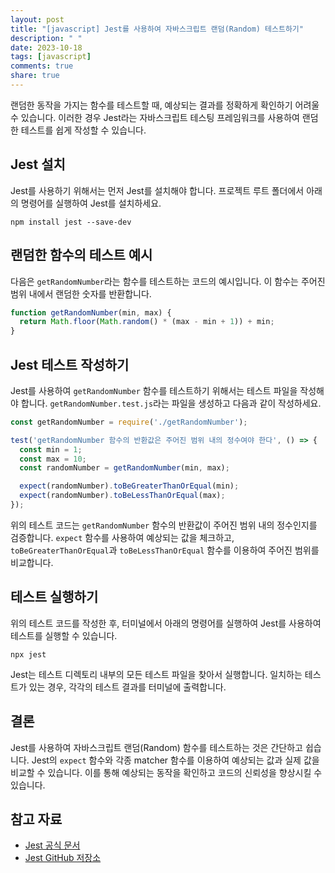 ```yaml
---
layout: post
title: "[javascript] Jest를 사용하여 자바스크립트 랜덤(Random) 테스트하기"
description: " "
date: 2023-10-18
tags: [javascript]
comments: true
share: true
---
```


랜덤한 동작을 가지는 함수를 테스트할 때, 예상되는 결과를 정확하게 확인하기 어려울 수 있습니다. 이러한 경우 Jest라는 자바스크립트 테스팅 프레임워크를 사용하여 랜덤한 테스트를 쉽게 작성할 수 있습니다.

## Jest 설치

Jest를 사용하기 위해서는 먼저 Jest를 설치해야 합니다. 프로젝트 루트 폴더에서 아래의 명령어를 실행하여 Jest를 설치하세요.

```shell
npm install jest --save-dev
```

## 랜덤한 함수의 테스트 예시

다음은 `getRandomNumber`라는 함수를 테스트하는 코드의 예시입니다. 이 함수는 주어진 범위 내에서 랜덤한 숫자를 반환합니다.

```javascript
function getRandomNumber(min, max) {
  return Math.floor(Math.random() * (max - min + 1)) + min;
}
```

## Jest 테스트 작성하기

Jest를 사용하여 `getRandomNumber` 함수를 테스트하기 위해서는 테스트 파일을 작성해야 합니다. `getRandomNumber.test.js`라는 파일을 생성하고 다음과 같이 작성하세요.

```javascript
const getRandomNumber = require('./getRandomNumber');

test('getRandomNumber 함수의 반환값은 주어진 범위 내의 정수여야 한다', () => {
  const min = 1;
  const max = 10;
  const randomNumber = getRandomNumber(min, max);

  expect(randomNumber).toBeGreaterThanOrEqual(min);
  expect(randomNumber).toBeLessThanOrEqual(max);
});
```

위의 테스트 코드는 `getRandomNumber` 함수의 반환값이 주어진 범위 내의 정수인지를 검증합니다. `expect` 함수를 사용하여 예상되는 값을 체크하고, `toBeGreaterThanOrEqual`과 `toBeLessThanOrEqual` 함수를 이용하여 주어진 범위를 비교합니다.

## 테스트 실행하기

위의 테스트 코드를 작성한 후, 터미널에서 아래의 명령어를 실행하여 Jest를 사용하여 테스트를 실행할 수 있습니다.

```shell
npx jest
```

Jest는 테스트 디렉토리 내부의 모든 테스트 파일을 찾아서 실행합니다. 일치하는 테스트가 있는 경우, 각각의 테스트 결과를 터미널에 출력합니다.

## 결론

Jest를 사용하여 자바스크립트 랜덤(Random) 함수를 테스트하는 것은 간단하고 쉽습니다. Jest의 `expect` 함수와 각종 matcher 함수를 이용하여 예상되는 값과 실제 값을 비교할 수 있습니다. 이를 통해 예상되는 동작을 확인하고 코드의 신뢰성을 향상시킬 수 있습니다.

## 참고 자료

- [Jest 공식 문서](https://jestjs.io/)
- [Jest GitHub 저장소](https://github.com/facebook/jest)